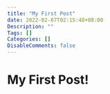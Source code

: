 ```yaml
---
title: "My First Post"
date: 2022-02-07T02:15:48+08:00
Description: ""
Tags: []
Categories: []
DisableComments: false
---
```

# My First Post!

